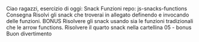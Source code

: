 Ciao ragazzi, esercizio di oggi: Snack Funzioni
repo: js-snacks-functions
Consegna
Risolvi gli snack che troverai in allegato definendo e invocando delle funzioni.
BONUS
Risolvere gli snack usando sia le funzioni tradizionali che le arrow functions.
Risolvere il quarto snack nella cartellina 05 - bonus
Buon divertimento